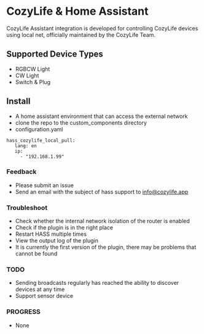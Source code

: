 # CozyLife & Home Assistant 

CozyLife Assistant integration is developed for controlling CozyLife devices using local net, officially 
maintained by the CozyLife Team.


## Supported Device Types

- RGBCW Light
- CW Light
- Switch & Plug


## Install

* A home assistant environment that can access the external network
* clone the repo to the custom_components directory
* configuration.yaml
```
hass_cozylife_local_pull:
   lang: en
   ip:
     - "192.168.1.99"
```


### Feedback
* Please submit an issue
* Send an email with the subject of hass support to info@cozylife.app

### Troubleshoot 
* Check whether the internal network isolation of the router is enabled
* Check if the plugin is in the right place
* Restart HASS multiple times
* View the output log of the plugin
* It is currently the first version of the plugin, there may be problems that cannot be found


### TODO
- Sending broadcasts regularly has reached the ability to discover devices at any time
- Support sensor device

### PROGRESS
- None
